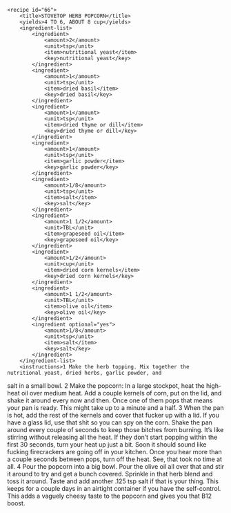 <?xml version="1.0" encoding="UTF-8"?>
<!DOCTYPE gourmetDoc>
<gourmetDoc>

	<recipe id="66">
		<title>STOVETOP HERB POPCORN</title>
		<yields>4 TO 6, ABOUT 8 cup</yields>
		<ingredient-list>
			<ingredient>
				<amount>2</amount>
				<unit>tsp</unit>
				<item>nutritional yeast</item>
				<key>nutritional yeast</key>
			</ingredient>
			<ingredient>
				<amount>1</amount>
				<unit>tsp</unit>
				<item>dried basil</item>
				<key>dried basil</key>
			</ingredient>
			<ingredient>
				<amount>1</amount>
				<unit>tsp</unit>
				<item>dried thyme or dill</item>
				<key>dried thyme or dill</key>
			</ingredient>
			<ingredient>
				<amount>1</amount>
				<unit>tsp</unit>
				<item>garlic powder</item>
				<key>garlic powder</key>
			</ingredient>
			<ingredient>
				<amount>1/8</amount>
				<unit>tsp</unit>
				<item>salt</item>
				<key>salt</key>
			</ingredient>
			<ingredient>
				<amount>1 1/2</amount>
				<unit>TBL</unit>
				<item>grapeseed oil</item>
				<key>grapeseed oil</key>
			</ingredient>
			<ingredient>
				<amount>1/2</amount>
				<unit>cup</unit>
				<item>dried corn kernels</item>
				<key>dried corn kernels</key>
			</ingredient>
			<ingredient>
				<amount>1 1/2</amount>
				<unit>TBL</unit>
				<item>olive oil</item>
				<key>olive oil</key>
			</ingredient>
			<ingredient optional="yes">
				<amount>1/8</amount>
				<unit>tsp</unit>
				<item>salt</item>
				<key>salt</key>
			</ingredient>
		</ingredient-list>
		<instructions>1 Make the herb topping. Mix together the nutritional yeast, dried herbs, garlic powder, and
salt in a small bowl.
2 Make the popcorn: In a large stockpot, heat the high-heat oil over medium heat. Add a
couple kernels of corn, put on the lid, and shake it around every now and then. Once one of
them pops that means your pan is ready. This might take up to a minute and a half.
3 When the pan is hot, add the rest of the kernels and cover that fucker up with a lid. If you
have a glass lid, use that shit so you can spy on the corn. Shake the pan around every couple of
seconds to keep those bitches from burning. It’s like stirring without releasing all the heat. If
they don’t start popping within the first 30 seconds, turn your heat up just a bit. Soon it
should sound like fucking firecrackers are going off in your kitchen. Once you hear more than a
couple seconds between pops, turn off the heat. See, that took no time at all.
4 Pour the popcorn into a big bowl. Pour the olive oil all over that and stir it around to try
and get a bunch covered. Sprinkle in that herb blend and toss it around. Taste and add another
.125 tsp salt if that is your thing. This keeps for a couple days in an airtight container if
you have the self-control.</instructions>
		<modifications>This adds a vaguely cheesy taste to the popcorn and gives you that B12 boost.</modifications>
	</recipe>

</gourmetDoc>